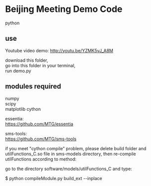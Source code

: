 # Beijing Meeting Demo Code
python

## use
Youtube video demo: http://youtu.be/YZMK5vJ_A8M

download this folder,  
go into this folder in your terminal,  
run demo.py

## modules required
numpy  
scipy  
matplotlib
cython

essentia:  
https://github.com/MTG/essentia

sms-tools:  
https://github.com/MTG/sms-tools  

if you meet "cython compile" problem, please delete build folder and utilFunctions_C.so file in sms-models directory, then re-compile utilFunctions according to method:  

go to the directory software/models/utilFunctions_C and type:

$ python compileModule.py build_ext --inplace 
